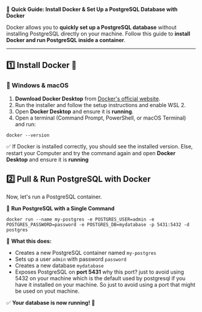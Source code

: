 🚀 **Quick Guide: Install Docker & Set Up a PostgreSQL Database with Docker**

Docker allows you to **quickly set up a PostgreSQL database** without installing PostgreSQL directly on your machine. Follow this guide to **install Docker and run PostgreSQL inside a container**.

---

## 1️⃣ Install Docker 🐳

### 📌 Windows & macOS

1. **Download Docker Desktop** from [Docker's official website](https://www.docker.com/products/docker-desktop/).
2. Run the installer and follow the setup instructions and enable WSL 2.
3. Open **Docker Desktop** and ensure it is **running**.
4. Open a terminal (Command Prompt, PowerShell, or macOS Terminal) and run:
```
docker --version
```
✅ If Docker is installed correctly, you should see the installed version. Else, restart your Computer and try the command again and open **Docker Desktop** and ensure it is **running**

##  2️⃣ Pull & Run PostgreSQL with Docker

Now, let's run a PostgreSQL container.

📌 **Run PostgreSQL with a Single Command**

```
docker run --name my-postgres -e POSTGRES_USER=admin -e POSTGRES_PASSWORD=password -e POSTGRES_DB=mydatabase -p 5431:5432 -d postgres
```
🔹 **What this does:**

- Creates a new PostgreSQL container named `my-postgres`
- Sets up a user `admin` with password `password`
- Creates a new database `mydatabase`
- Exposes PostgreSQL on **port 5431** why this port? just to avoid using 5432 on your machine which is the default used by postgresql if you have it installed on your machine. So just to avoid using a port that might be used on yout machine. 

✅ **Your database is now running!** 🎉